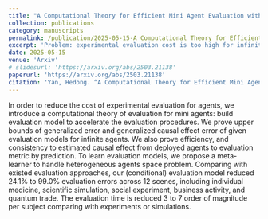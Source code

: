 ```yaml
---
title: "A Computational Theory for Efficient Mini Agent Evaluation with Causal Guarantees"
collection: publications
category: manuscripts
permalink: /publication/2025-05-15-A Computational Theory for Efficient Mini Agent Evaluation with Causal Guarantees
excerpt: 'Problem: experimental evaluation cost is too high for infinite mini angents. Solution: Use computational model to do evaluation.'
date: 2025-05-15
venue: 'Arxiv'
# slidesurl: 'https://arxiv.org/abs/2503.21138'
paperurl: 'https://arxiv.org/abs/2503.21138'
citation: 'Yan, Hedong. “A Computational Theory for Efficient Mini Agent Evaluation with Causal Guarantees.” (2025).'
---
```


In order to reduce the cost of experimental evaluation for agents, we introduce a computational theory of evaluation for mini agents: build evaluation model to accelerate the evaluation procedures. We prove upper bounds of generalized error and generalized causal effect error of given evaluation models for infinite agents. We also prove efficiency, and consistency to estimated causal effect from deployed agents to evaluation metric by prediction. To learn evaluation models, we propose a meta-learner to handle heterogeneous agents space problem. Comparing with existed evaluation approaches, our (conditional) evaluation model reduced 24.1\% to 99.0\% evaluation errors across 12 scenes, including individual medicine, scientific simulation, social experiment, business activity, and quantum trade. The evaluation time is reduced 3 to 7 order of magnitude per subject comparing with experiments or simulations.

